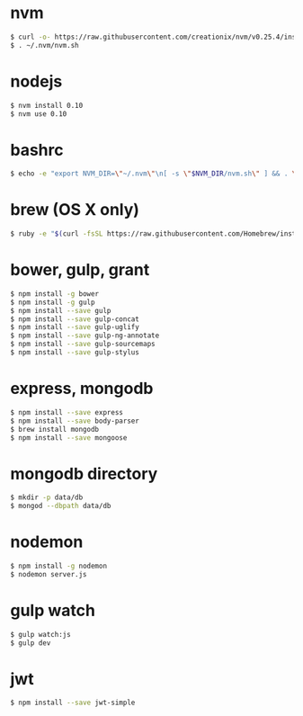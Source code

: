 # nvm
```sh
$ curl -o- https://raw.githubusercontent.com/creationix/nvm/v0.25.4/install.sh | bash
$ . ~/.nvm/nvm.sh
```

# nodejs
```sh
$ nvm install 0.10
$ nvm use 0.10
```

# bashrc
```sh
$ echo -e "export NVM_DIR=\"~/.nvm\"\n[ -s \"$NVM_DIR/nvm.sh\" ] && . \"$NVM_DIR/nvm.sh\"\nnvm use 0.10" >> ~/.bash_profile
```

# brew (OS X only)
```sh
$ ruby -e "$(curl -fsSL https://raw.githubusercontent.com/Homebrew/install/master/install)"
```

# bower, gulp, grant
```sh
$ npm install -g bower
$ npm install -g gulp
$ npm install --save gulp
$ npm install --save gulp-concat
$ npm install --save gulp-uglify
$ npm install --save gulp-ng-annotate
$ npm install --save gulp-sourcemaps
$ npm install --save gulp-stylus
```

# express, mongodb
```sh
$ npm install --save express
$ npm install --save body-parser
$ brew install mongodb
$ npm install --save mongoose
```

# mongodb directory
```sh
$ mkdir -p data/db
$ mongod --dbpath data/db
```

# nodemon
```sh
$ npm install -g nodemon
$ nodemon server.js
```

# gulp watch
```sh
$ gulp watch:js
$ gulp dev
```

# jwt
```sh
$ npm install --save jwt-simple
```
